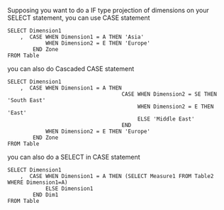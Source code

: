 Supposing you want to do a IF type projection of dimensions on your SELECT statement, you can use CASE statement

```
SELECT Dimension1
    ,  CASE WHEN Dimension1 = A THEN 'Asia'
            WHEN Dimension2 = E THEN 'Europe'
        END Zone
FROM Table 
```

you can also do Cascaded CASE statement 

```
SELECT Dimension1
    ,  CASE WHEN Dimension1 = A THEN 
                                    CASE WHEN Dimension2 = SE THEN 'South East'
                                         WHEN Dimension2 = E THEN 'East'
                                         ELSE 'Middle East'
                                    END   
            WHEN Dimension2 = E THEN 'Europe'
        END Zone
FROM Table 
```

you can also do a SELECT in CASE statement

```
SELECT Dimension1 
    ,  CASE WHEN Dimension1 = A THEN (SELECT Measure1 FROM Table2 WHERE Dimension1=A) 
            ELSE Dimension1 
        END Dim1 
FROM Table 
```